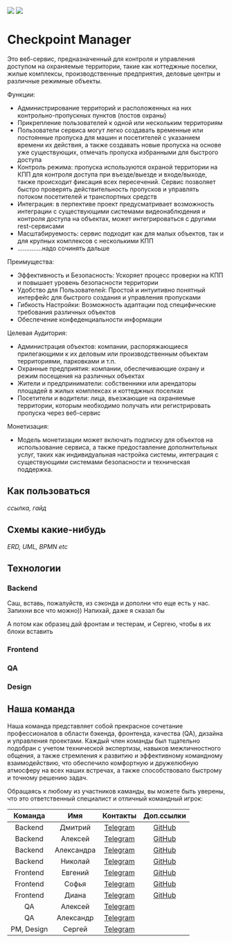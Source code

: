 [![](https://img.shields.io/badge/Spring%20Boot%20Version-3.1.2-orange)](/build.gradle) [![](https://img.shields.io/badge/Java%20Version-17-orange)](/build.gradle)
# Checkpoint Manager
Это веб-сервис, предназначенный для контроля и управления доступом на охраняемые территории, 
такие как коттеджные поселки, жилые комплексы, производственные предприятия, деловые центры и различные режимные объекты.

Функции:
- Администрирование территорий и расположенных на них контрольно-пропускных пунктов (постов охраны)
- Прикрепление пользователей к одной или нескольким территориям
- Пользователи сервиса могут легко создавать временные или постоянные пропуска для машин и посетителей с указанием 
времени их действия, а также создавать новые пропуска на основе уже существующих, отмечать пропуска избранными для быстрого доступа
- Контроль режима: пропуска используются охраной территории на КПП для контроля доступа при въезде/выезде и входе/выходе, 
также происходит фиксация всех пересечений. Сервис позволяет быстро проверять действительность пропусков и управлять потоком посетителей и транспортных средств
- Интеграция: в перпективе проект предусматривает возможность интеграции с существующими системами видеонаблюдения и контроля доступа на объектах, 
может интегрироваться с другими rest-сервисами
- Масштабируемость: сервис подходит как для малых объектов, так и для крупных комплексов с несколькими КПП
- ..............надо сочинять дальше

Преимущества:

- Эффективность и Безопасность: Ускоряет процесс проверки на КПП и повышает уровень безопасности территории
- Удобство для Пользователей: Простой и интуитивно понятный интерфейс для быстрого создания и управления пропусками
- Гибкость Настройки: Возможность адаптации под специфические требования различных объектов
- Обеспечение конфеденциальности информации

Целевая Аудитория:

- Администрация объектов: компании, распоряжающиеся прилегающими к их деловым или производственным объектам территориями, парковками и т.п.
- Охранные предприятия: компании, обеспечивающие охрану и режим посещения на различных объектах
- Жители и предприниматели: собственники или арендаторы площадей в жилых комплексах и коттеджных поселках
- Посетители и водители: лица, въезжающие на охраняемые территории, которым необходимо получать или регистрировать пропуска через веб-сервис

Монетизация:
- Модель монетизации может включать подписку для объектов на использование сервиса, а также предоставление 
дополнительных услуг, таких как индивидуальная настройка системы, интеграция с существующими системами безопасности 
и техническая поддержка.

## Как пользоваться
_ссылка, гайд_

## Схемы какие-нибудь 
_ERD, UML, BPMN etc_

## Технологии
### Backend
Саш, вставь, пожалуйств, из сэконда и дополни что еще есть у нас. Запихни все что можно)) Напихай, даже я сказал бы

А потом как образец дай фронтам и тестерам, и Сергею, чтобы в их блоки вставить
### Frontend
### QA
### Design

## Наша команда 
Наша команда представляет собой прекрасное сочетание профессионалов в области бэкенда, фронтенда, 
качества (QA), дизайна и управления проектами. 
Каждый член команды был тщательно подобран с учетом технической экспертизы, навыков межличностного общения,
а также стремления к развитию и эффективному командному взаимодействию, что обеспечило комфортную 
и дружелюбную атмосферу на всех наших встречах, а также способствовало быстрому и точному решению задач. 

Обращаясь к любому из участников каманды, вы можете быть уверены, 
что это ответственный специалист и отличный командный игрок:

|  Команда   |    Имя     |                 Контакты                 |                 Доп.ссылки                 | 
|:----------:|:----------:|:----------------------------------------:|:------------------------------------------:|
|  Backend   |  Дмитрий   |     [Telegram](https://t.me/Ldv236)      |    [GitHub](https://github.com/Ldv236)     |
|  Backend   |  Алексей   |    [Telegram](https://t.me/DiabluSun)    |    [GitHub](https://github.com/x3imal)     |
|  Backend   | Александра |    [Telegram](https://t.me/fifimova)     |   [GitHub](https://github.com/fifimova)    |
|  Backend   |  Николай   |    [Telegram](https://t.me/VeselovND)    |  [GitHub](https://github.com/veselovnd88)  |
|  Frontend  |  Евгений   |     [Telegram](https://t.me/lepehun)     | [GitHub](https://github.com/PipolaPopala)  |
|  Frontend  |   Софья    |        [Telegram](https://t.me/ )        |  [GitHub](https://github.com/YakovlevaSS)  |
|  Frontend  |   Диана    | [Telegram](https://t.me/@Miiniistrelia)  | [GitHub](https://github.com/DianaSemenova) |
|     QA     |  Алексей   |   [Telegram](https://t.me/@alexfef72)    |                                            |
|     QA     | Александр  | [Telegram](https://t.me/@Aleksandr_9473) |                                            |
| PM, Design |   Сергей   |  [Telegram](https://t.me/@NeonetSergey)  |                                            |
